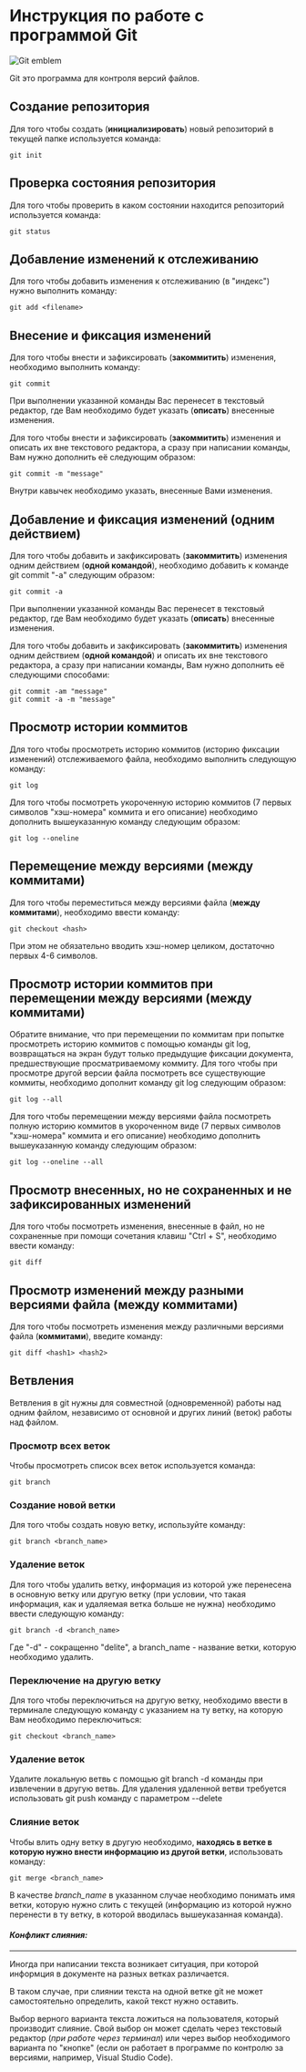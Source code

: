 # Инструкция по работе с программой Git

![Git emblem](git.jpeg)

Git это программа для контроля версий файлов.

## Создание репозитория

Для того чтобы создать (**инициализировать**) новый репозиторий в текущей папке используется команда:

    git init

## Проверка состояния репозитория

Для того чтобы проверить в каком состоянии находится репозиторий используется команда:
    
    git status

## Добавление изменений к отслеживанию

Для того чтобы добавить изменения к отслеживанию (в "индекс") нужно выполнить команду:

    git add <filename>

## Внесение и фиксация изменений

Для того чтобы внести и зафиксировать (**закоммитить**) изменения, необходимо выполнить команду:

    git commit

При выполнении указанной команды Вас перенесет в текстовый редактор, где Вам необходимо будет указать (**описать**) внесенные изменения.

Для того чтобы внести и зафиксировать (**закоммитить**) изменения и описать их вне текстового редактора, а сразу при написании команды, Вам нужно дополнить её следующим образом:

    git commit -m "message"

Внутри кавычек необходимо указать, внесенные Вами изменения.

## Добавление и фиксация изменений (одним действием)

Для того чтобы добавить и закфиксировать (**закоммитить**) изменения одним действием (**одной командой**), необходимо добавить к команде git commit "-a" следующим образом:

    git commit -a

При выполнении указанной команды Вас перенесет в текстовый редактор, где Вам необходимо будет указать (**описать**) внесенные изменения.

Для того чтобы добавить и закфиксировать (**закоммитить**) изменения одним действием (**одной командой**) и описать их вне текстового редактора, а сразу при написании команды, Вам нужно дополнить её следующими способами:

    git commit -am "message"
    git commit -a -m "message"

## Просмотр истории коммитов

Для того чтобы просмотреть историю коммитов (историю фиксации изменений) отслеживаемого файла, необходимо выполнить следующую команду:

    git log

Для того чтобы посмотреть укороченную историю коммитов (7 первых символов "хэш-номера" коммита и его описание) необходимо дополнить вышеуказанную команду следующим образом:

    git log --oneline

## Перемещение между версиями (между коммитами)

Для того чтобы переместиться между версиями файла (**между коммитами**), необходимо ввести команду:

    git checkout <hash>

При этом не обязательно вводить хэш-номер целиком, достаточно первых 4-6 символов.

## Просмотр истории коммитов при перемещении между версиями (между коммитами)

Обратите внимание, что при перемещении по коммитам при попытке просмотреть историю коммитов с помощью команды git log, возвращаться на экран будут только предыдущие фиксации документа, предшествующие просматриваемому коммиту.
Для того чтобы при просмотре другой версии файла посмотреть все существующие коммиты, необходимо дополнит команду git log следующим образом:

    git log --all

Для того чтобы перемещении между версиями файла посмотреть полную историю коммитов в укороченном виде (7 первых символов "хэш-номера" коммита и его описание) необходимо дополнить вышеуказанную команду следующим образом:
    
    git log --oneline --all

## Просмотр внесенных, но не сохраненных и не зафиксированных изменений

Для того чтобы посмотреть изменения, внесенные в файл, но не сохраненные при помощи сочетания клавиш "Ctrl + S", необходимо ввести команду:

    git diff

## Просмотр изменений между разными версиями файла (между коммитами)

Для того чтобы посмотреть изменения между различными версиями файла (**коммитами**), введите команду:

    git diff <hash1> <hash2>

## Ветвления

Ветвления в git нужны для совместной (одновременной) работы над одним файлом, независимо от основной и других линий (веток) работы над файлом.

### Просмотр всех веток

Чтобы просмотреть список всех веток используется команда:

    git branch

### Создание новой ветки

Для того чтобы создать новую ветку, используйте команду:

    git branch <branch_name>

### Удаление веток

Для того чтобы удалить ветку, информация из которой уже перенесена в основную ветку или другую ветку (при условии, что такая информация, как и удаляемая ветка больше не нужна) необходимо ввести следующую команду:

    git branch -d <branch_name>

Где "-d" - сокращенно "delite", а branch_name - название ветки, которую необходимо удалить.

### Переключение на другую ветку

Для того чтобы переключиться на другую ветку, необходимо ввести в терминале следующую команду с указанием на ту ветку, на которую Вам необходимо переключиться:

    git checkout <branch_name>

### Удаление веток

Удалите локальную ветвь с помощью git branch -d команды при извлечении в другую ветвь. Для удаления удаленной ветви требуется использовать git push команду с параметром --delete

### Слияние веток

Чтобы влить одну ветку в другую необходимо, **находясь в ветке в которую нужно внести информацию из другой ветки**, использовать команду:

    git merge <branch_name>

В качестве *branch_name* в указанном случае необходимо понимать имя ветки, которую нужно слить с текущей (информацию из которой нужно перенести в ту ветку, в которой вводилась вышеуказанная команда).

#### _Конфликт слияния:_
__________

Иногда при написании текста возникает ситуация, при которой информция в документе на разных ветках различается.

В таком случае, при слиянии текста на одной ветке git не может самостоятельно определить, какой текст нужно оставить.

Выбор верного варианта текста ложиться на пользователя, который производит слияние. Свой выбор он может сделать через текстовый редактор (_при работе через терминал_) или через выбор необходимого варианта по "кнопке" (если он работает в программе по контролю за версиями, например, Visual Studio Code).
